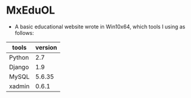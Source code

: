 # MxEduOL
* A basic educational website wrote in Win10x64, which tools I using as follows:

tools | version
----- | -----
Python |2.7
Django |1.9
MySQL |5.6.35
xadmin |0.6.1